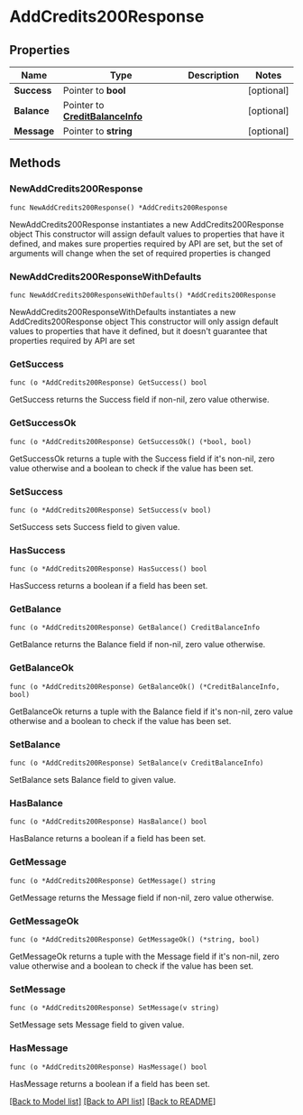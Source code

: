 # AddCredits200Response

## Properties

Name | Type | Description | Notes
------------ | ------------- | ------------- | -------------
**Success** | Pointer to **bool** |  | [optional] 
**Balance** | Pointer to [**CreditBalanceInfo**](CreditBalanceInfo.md) |  | [optional] 
**Message** | Pointer to **string** |  | [optional] 

## Methods

### NewAddCredits200Response

`func NewAddCredits200Response() *AddCredits200Response`

NewAddCredits200Response instantiates a new AddCredits200Response object
This constructor will assign default values to properties that have it defined,
and makes sure properties required by API are set, but the set of arguments
will change when the set of required properties is changed

### NewAddCredits200ResponseWithDefaults

`func NewAddCredits200ResponseWithDefaults() *AddCredits200Response`

NewAddCredits200ResponseWithDefaults instantiates a new AddCredits200Response object
This constructor will only assign default values to properties that have it defined,
but it doesn't guarantee that properties required by API are set

### GetSuccess

`func (o *AddCredits200Response) GetSuccess() bool`

GetSuccess returns the Success field if non-nil, zero value otherwise.

### GetSuccessOk

`func (o *AddCredits200Response) GetSuccessOk() (*bool, bool)`

GetSuccessOk returns a tuple with the Success field if it's non-nil, zero value otherwise
and a boolean to check if the value has been set.

### SetSuccess

`func (o *AddCredits200Response) SetSuccess(v bool)`

SetSuccess sets Success field to given value.

### HasSuccess

`func (o *AddCredits200Response) HasSuccess() bool`

HasSuccess returns a boolean if a field has been set.

### GetBalance

`func (o *AddCredits200Response) GetBalance() CreditBalanceInfo`

GetBalance returns the Balance field if non-nil, zero value otherwise.

### GetBalanceOk

`func (o *AddCredits200Response) GetBalanceOk() (*CreditBalanceInfo, bool)`

GetBalanceOk returns a tuple with the Balance field if it's non-nil, zero value otherwise
and a boolean to check if the value has been set.

### SetBalance

`func (o *AddCredits200Response) SetBalance(v CreditBalanceInfo)`

SetBalance sets Balance field to given value.

### HasBalance

`func (o *AddCredits200Response) HasBalance() bool`

HasBalance returns a boolean if a field has been set.

### GetMessage

`func (o *AddCredits200Response) GetMessage() string`

GetMessage returns the Message field if non-nil, zero value otherwise.

### GetMessageOk

`func (o *AddCredits200Response) GetMessageOk() (*string, bool)`

GetMessageOk returns a tuple with the Message field if it's non-nil, zero value otherwise
and a boolean to check if the value has been set.

### SetMessage

`func (o *AddCredits200Response) SetMessage(v string)`

SetMessage sets Message field to given value.

### HasMessage

`func (o *AddCredits200Response) HasMessage() bool`

HasMessage returns a boolean if a field has been set.


[[Back to Model list]](../README.md#documentation-for-models) [[Back to API list]](../README.md#documentation-for-api-endpoints) [[Back to README]](../README.md)


